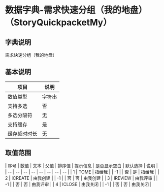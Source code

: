 # 数据字典-需求快速分组（我的地盘）（StoryQuickpacketMy）
## 字典说明
需求快速分组（我的地盘）

## 基本说明
| 项目 | 说明 |
| -- | -- |
| 数值类型 | 字符串 |
| 支持多选 | 否 |
| 多选分隔符 | 无 |
| 支持缓存 | 是 |
| 缓存超时时长 | 无 |

## 取值范围
| 序号 | 数值 | 文本 | 父值 | 排序值 | 提示信息 | 是否显示空白 | 默认选择 | 说明 |
| -- | -- | -- | -- | -- | -- | -- | -- |
| 1 | TOME | 指给我 |  | -1 |  | 否 | 是 | 指给我 |
| 2 | ICREATE | 由我创建 |  | -1 |  | 否 | 否 | 由我创建 |
| 3 | IREVIEW | 由我评审 |  | -1 |  | 否 | 否 | 由我评审 |
| 4 | ICLOSE | 由我关闭 |  | -1 |  | 否 | 否 | 由我关闭 |

